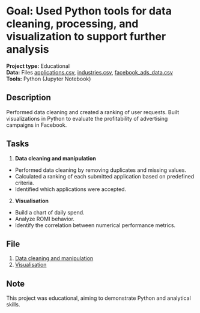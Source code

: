 # Goal: Used Python tools for data cleaning, processing, and visualization to support further analysis 
**Project type:** Educational  
**Data:** Files [applications.csv](https://drive.google.com/file/d/1XaRWDDRiw2sSjEorwZ5Pi-ebpJqr1Mk4/view), [industries.csv](https://drive.google.com/file/d/1dC1GhCGP8wx66r6C-kmeSCT0RlTH3s37/view), [facebook_ads_data.csv](https://drive.google.com/file/d/1P51VI_-GaHs8OU4OyHPPWFx70_PY2yxN/view)  
**Tools:** Python (Jupyter Notebook)
## Description
Performed data cleaning and created a ranking of user requests. Built visualizations in Python to evaluate the profitability of advertising campaigns in Facebook.
## Tasks 
1. **Data cleaning and manipulation**
- Performed data cleaning by removing duplicates and missing values.
- Calculated a ranking of each submitted application based on predefined criteria.
- Identified which applications were accepted.  
2. **Visualisation**
- Build a chart of daily spend.
- Аnalyze ROMI behavior.
- Identify the correlation between numerical performance metrics.  
## File
1. [Data cleaning and manipulation](CleanData_Python.ipynb)
2. [Visualisation](Visual_Python.ipynb)
## Note
This project was educational, aiming to demonstrate Python and analytical skills.

